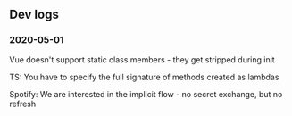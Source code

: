 ## Dev logs

### 2020-05-01

Vue doesn't support static class members - they get stripped during init

TS: You have to specify the full signature of methods created as lambdas

Spotify: We are interested in the implicit flow - no secret exchange, but no refresh
